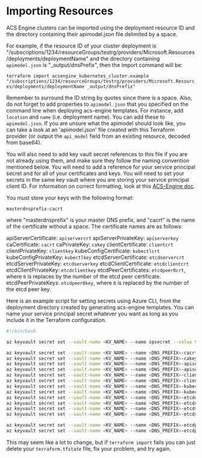 # Importing Resources

ACS Engine clusters can be imported using the deployment resource ID and the directory containing their apimodel.json file delimited by a space.

For example, if the resource ID of your cluster deployment is "/subscriptions/1234/resourceGroups/testrg/providers/Microsoft.Resources/deployments/deploymentName" and the directory containing `apimodel.json` is "_output/dnsPrefix", then the import command will be:

```terraform import acsengine_kubernetes_cluster.example "/subscriptions/1234/resourceGroups/testrg/providers/Microsoft.Resources/deployments/deploymentName _output/dnsPrefix"```

Remember to surround the ID string by quotes since there is a space. Also, do not forget to add properties to `apimodel.json` that you specified on the command line when deploying acs-engine templates. For instance, add `location` and `name` (i.e. deployment name). You can add these to `apimodel.json`. If you are unsure what the apimodel should look like, you can take a look at an 'apimodel.json' file created with this Terraform provider (or output the `api_model` field from an existing resource, decoded from base64).

You will also need to add key vault secret references to this file if you are not already using them, and make sure they follow the naming convention mentioned below. You will need to add a reference for your service principal secret and for all of your certificates and keys. You will need to set your secrets in the same key vault where you are storing your service principal client ID. For information on correct formatting, look at this [ACS-Engine doc](https://github.com/Azure/acs-engine/tree/master/examples/keyvault-params).

You must store your keys with the following format:

```masterdnsprefix-cacrt```

where "masterdnsprefix" is your master DNS prefix, and "cacrt" is the name of the certificate without a space. The certificate names are as follows:

apiServerCertificate: `apiservercrt`
apiServerPrivateKey: `apiserverkey`
caCertificate: `cacrt`
caPrivateKey: `cakey`
clientCertificate: `clientcrt`
clientPrivateKey: `clientkey`
kubeConfigCertificate: `kubectlcrt`
kubeConfigPrivateKey: `kubectlkey`
etcdServerCertificate: `etcdservercrt`
etcdServerPrivateKey: `etcdserverkey`
etcdClientCertificate: `etcdclientcrt`
etcdClientPrivateKey: `etcdclientkey`
etcdPeerCertificates: `etcdpeer0crt`, where `0` is replaces by the number of the etcd peer certificate.
etcdPeerPrivateKeys: `etcdpeer0key`, where `0` is replaced by the number of the etcd peer key.

Here is an example script for setting secrets using Azure CLI, from the deployment directory created by generating acs-engine templates. You can name your service principal secret whatever you want as long as you include it in the Terraform configuration.

```bash
#!/bin/bash

az keyvault secret set --vault-name <KV_NAME> --name spsecret --value $ARM_CLIENT_SECRET

az keyvault secret set --vault-name <KV_NAME> --name <DNS_PREFIX>-cacrt --value $(cat ca.crt | base64 --wrap=0)
az keyvault secret set --vault-name <KV_NAME> --name <DNS_PREFIX>-cakey --value $(cat ca.key | base64 --wrap=0)
az keyvault secret set --vault-name <KV_NAME> --name <DNS_PREFIX>-apiservercrt --value $(cat apiserver.crt | base64 --wrap=0)
az keyvault secret set --vault-name <KV_NAME> --name <DNS_PREFIX>-apiserverkey --value $(cat apiserver.key | base64 --wrap=0)
az keyvault secret set --vault-name <KV_NAME> --name <DNS_PREFIX>-clientcrt --value $(cat client.crt | base64 --wrap=0)
az keyvault secret set --vault-name <KV_NAME> --name <DNS_PREFIX>-clientkey --value $(cat client.key | base64 --wrap=0)
az keyvault secret set --vault-name <KV_NAME> --name <DNS_PREFIX>-kubectlClientcrt --value $(cat kubectlClient.crt | base64 --wrap=0)
az keyvault secret set --vault-name <KV_NAME> --name <DNS_PREFIX>-kubectlClientkey --value $(cat kubectlClient.key | base64 --wrap=0)
az keyvault secret set --vault-name <KV_NAME> --name <DNS_PREFIX>-etcdclientcrt --value $(cat etcdclient.crt | base64 --wrap=0)
az keyvault secret set --vault-name <KV_NAME> --name <DNS_PREFIX>-etcdclientkey --value $(cat etcdclient.key | base64 --wrap=0)
az keyvault secret set --vault-name <KV_NAME> --name <DNS_PREFIX>-etcdservercrt --value $(cat etcdserver.crt | base64 --wrap=0)
az keyvault secret set --vault-name <KV_NAME> --name <DNS_PREFIX>-etcdserverkey --value $(cat etcdserver.key | base64 --wrap=0)

az keyvault secret set --vault-name <KV_NAME> --name <DNS_PREFIX>-etcdpeer0crt --value $(cat etcdpeer0.crt | base64 --wrap=0)
az keyvault secret set --vault-name <KV_NAME> --name <DNS_PREFIX>-etcdpeer0key --value $(cat etcdpeer0.key | base64 --wrap=0)
```

This may seem like a lot to change, but if `terraform import` fails you can just delete your `terraform.tfstate` file, fix your problem, and try again.